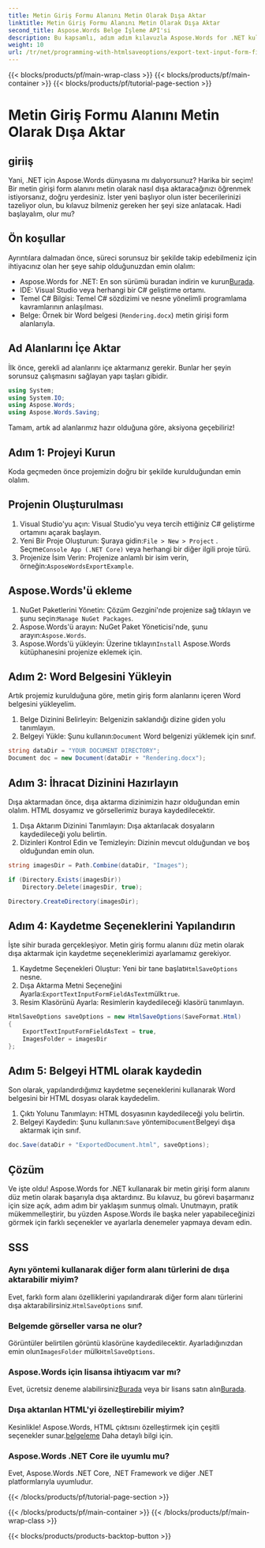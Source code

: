 ```yaml
---
title: Metin Giriş Formu Alanını Metin Olarak Dışa Aktar
linktitle: Metin Giriş Formu Alanını Metin Olarak Dışa Aktar
second_title: Aspose.Words Belge İşleme API'si
description: Bu kapsamlı, adım adım kılavuzla Aspose.Words for .NET kullanarak metin girişi form alanlarını düz metin olarak nasıl dışa aktaracağınızı öğrenin.
weight: 10
url: /tr/net/programming-with-htmlsaveoptions/export-text-input-form-field-as-text/
---
```


{{< blocks/products/pf/main-wrap-class >}}
{{< blocks/products/pf/main-container >}}
{{< blocks/products/pf/tutorial-page-section >}}

# Metin Giriş Formu Alanını Metin Olarak Dışa Aktar

## giriiş

Yani, .NET için Aspose.Words dünyasına mı dalıyorsunuz? Harika bir seçim! Bir metin girişi form alanını metin olarak nasıl dışa aktaracağınızı öğrenmek istiyorsanız, doğru yerdesiniz. İster yeni başlıyor olun ister becerilerinizi tazeliyor olun, bu kılavuz bilmeniz gereken her şeyi size anlatacak. Hadi başlayalım, olur mu?

## Ön koşullar

Ayrıntılara dalmadan önce, süreci sorunsuz bir şekilde takip edebilmeniz için ihtiyacınız olan her şeye sahip olduğunuzdan emin olalım:

-  Aspose.Words for .NET: En son sürümü buradan indirin ve kurun[Burada](https://releases.aspose.com/words/net/).
- IDE: Visual Studio veya herhangi bir C# geliştirme ortamı.
- Temel C# Bilgisi: Temel C# sözdizimi ve nesne yönelimli programlama kavramlarının anlaşılması.
- Belge: Örnek bir Word belgesi (`Rendering.docx`) metin girişi form alanlarıyla.

## Ad Alanlarını İçe Aktar

İlk önce, gerekli ad alanlarını içe aktarmanız gerekir. Bunlar her şeyin sorunsuz çalışmasını sağlayan yapı taşları gibidir.

```csharp
using System;
using System.IO;
using Aspose.Words;
using Aspose.Words.Saving;
```

Tamam, artık ad alanlarımız hazır olduğuna göre, aksiyona geçebiliriz!

## Adım 1: Projeyi Kurun

Koda geçmeden önce projemizin doğru bir şekilde kurulduğundan emin olalım.

## Projenin Oluşturulması

1. Visual Studio'yu açın: Visual Studio'yu veya tercih ettiğiniz C# geliştirme ortamını açarak başlayın.
2.  Yeni Bir Proje Oluşturun: Şuraya gidin:`File > New > Project` . Seçme`Console App (.NET Core)` veya herhangi bir diğer ilgili proje türü.
3.  Projenize İsim Verin: Projenize anlamlı bir isim verin, örneğin:`AsposeWordsExportExample`.

## Aspose.Words'ü ekleme

1.  NuGet Paketlerini Yönetin: Çözüm Gezgini'nde projenize sağ tıklayın ve şunu seçin:`Manage NuGet Packages`.
2.  Aspose.Words'ü arayın: NuGet Paket Yöneticisi'nde, şunu arayın:`Aspose.Words`.
3.  Aspose.Words'ü yükleyin: Üzerine tıklayın`Install` Aspose.Words kütüphanesini projenize eklemek için.

## Adım 2: Word Belgesini Yükleyin

Artık projemiz kurulduğuna göre, metin giriş form alanlarını içeren Word belgesini yükleyelim.

1. Belge Dizinini Belirleyin: Belgenizin saklandığı dizine giden yolu tanımlayın.
2.  Belgeyi Yükle: Şunu kullanın:`Document` Word belgenizi yüklemek için sınıf.

```csharp
string dataDir = "YOUR DOCUMENT DIRECTORY";
Document doc = new Document(dataDir + "Rendering.docx");
```

## Adım 3: İhracat Dizinini Hazırlayın

Dışa aktarmadan önce, dışa aktarma dizinimizin hazır olduğundan emin olalım. HTML dosyamız ve görsellerimiz buraya kaydedilecektir.

1. Dışa Aktarım Dizinini Tanımlayın: Dışa aktarılacak dosyaların kaydedileceği yolu belirtin.
2. Dizinleri Kontrol Edin ve Temizleyin: Dizinin mevcut olduğundan ve boş olduğundan emin olun.

```csharp
string imagesDir = Path.Combine(dataDir, "Images");

if (Directory.Exists(imagesDir))
    Directory.Delete(imagesDir, true);

Directory.CreateDirectory(imagesDir);
```

## Adım 4: Kaydetme Seçeneklerini Yapılandırın

İşte sihir burada gerçekleşiyor. Metin giriş formu alanını düz metin olarak dışa aktarmak için kaydetme seçeneklerimizi ayarlamamız gerekiyor.

1.  Kaydetme Seçenekleri Oluştur: Yeni bir tane başlat`HtmlSaveOptions` nesne.
2.  Dışa Aktarma Metni Seçeneğini Ayarla:`ExportTextInputFormFieldAsText`mülk`true`.
3. Resim Klasörünü Ayarla: Resimlerin kaydedileceği klasörü tanımlayın.

```csharp
HtmlSaveOptions saveOptions = new HtmlSaveOptions(SaveFormat.Html)
{
    ExportTextInputFormFieldAsText = true,
    ImagesFolder = imagesDir
};
```

## Adım 5: Belgeyi HTML olarak kaydedin

Son olarak, yapılandırdığımız kaydetme seçeneklerini kullanarak Word belgesini bir HTML dosyası olarak kaydedelim.

1. Çıktı Yolunu Tanımlayın: HTML dosyasının kaydedileceği yolu belirtin.
2.  Belgeyi Kaydedin: Şunu kullanın:`Save` yöntemi`Document`Belgeyi dışa aktarmak için sınıf.

```csharp
doc.Save(dataDir + "ExportedDocument.html", saveOptions);
```

## Çözüm

Ve işte oldu! Aspose.Words for .NET kullanarak bir metin girişi form alanını düz metin olarak başarıyla dışa aktardınız. Bu kılavuz, bu görevi başarmanız için size açık, adım adım bir yaklaşım sunmuş olmalı. Unutmayın, pratik mükemmelleştirir, bu yüzden Aspose.Words ile başka neler yapabileceğinizi görmek için farklı seçenekler ve ayarlarla denemeler yapmaya devam edin.

## SSS

### Aynı yöntemi kullanarak diğer form alanı türlerini de dışa aktarabilir miyim?

 Evet, farklı form alanı özelliklerini yapılandırarak diğer form alanı türlerini dışa aktarabilirsiniz.`HtmlSaveOptions` sınıf.

### Belgemde görseller varsa ne olur?

 Görüntüler belirtilen görüntü klasörüne kaydedilecektir. Ayarladığınızdan emin olun`ImagesFolder` mülk`HtmlSaveOptions`.

### Aspose.Words için lisansa ihtiyacım var mı?

 Evet, ücretsiz deneme alabilirsiniz[Burada](https://releases.aspose.com/) veya bir lisans satın alın[Burada](https://purchase.aspose.com/buy).

### Dışa aktarılan HTML'yi özelleştirebilir miyim?

 Kesinlikle! Aspose.Words, HTML çıktısını özelleştirmek için çeşitli seçenekler sunar.[belgeleme](https://reference.aspose.com/words/net/) Daha detaylı bilgi için.

### Aspose.Words .NET Core ile uyumlu mu?

Evet, Aspose.Words .NET Core, .NET Framework ve diğer .NET platformlarıyla uyumludur.

{{< /blocks/products/pf/tutorial-page-section >}}

{{< /blocks/products/pf/main-container >}}
{{< /blocks/products/pf/main-wrap-class >}}

{{< blocks/products/products-backtop-button >}}

